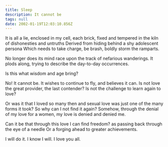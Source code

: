 ```yaml
---
title: Sleep
description: It cannot be
tags: null
date: 2002-01-19T12:03:10.856Z
---
```


<div class="poem">

It is all a lie,
enclosed in my cell,
each brick, fixed and tempered
in the kiln of dishonesties and untruths
Derived from hiding behind
a shy adolescent persona
Which needs to take charge,
be brash,
boldly storm the ramparts.

No longer does its mind race
upon the track of
nefarious wanderings.
It plods along, trying
to describe the
day-to-day occurrences.

Is this what wisdom and age bring?

No! It cannot be.
It wishes to continue to fly, and believes it can.
Is not love the great provider, the last contender?
Is not the challenge to learn again to love?

Or was it that I loved so many then and
sexual love was just one of the many forms it took?
So why can I not find it again?
Somehow, through the denial of my love for a women,
my love is denied and denied me.

Can it be that through this love I can find freedom?
as passing back through the eye of a needle
Or a forging ahead to greater achievements.

I will do it.
I know I will.
I love you all.

</div>
